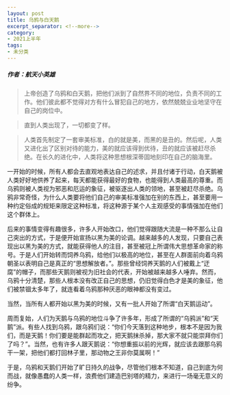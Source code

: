 ```yaml
---
layout: post
title: 乌鸦与白天鹅
excerpt_separator: <!--more-->
category: 
- 2021上半年
tags:
- 未分类
---
```


##### 作者：航天小英雄


> 上帝创造了乌鸦和白天鹅，把他们派到了自然界不同的地位，负责不同的工作。他们彼此都不觉得对方有什么冒犯自己的地方，依然兢兢业业地坚守在自己的岗位中。

> 直到人类出现了，一切都变了样。

> 人类首先制定了一套审美标准，白的就是美，而黑的是丑的。然后呢，人类又进化出了区别对待的能力，美的就应该得到优待，丑的就应该被赶尽杀绝。在长久的进化中，人类将这种思想根深蒂固地刻印在自己的脑海里。

一开始的时候，所有人都会去直观地表达自己的述求，并且付诸于行动，白天鹅被人类好好地供养了起来，每天都能获得最好的食物，也能得到人类最高的尊重。而乌鸦则被人类视为邪恶和厄运的象征，被驱逐出人类的领地，甚至被赶尽杀绝。乌鸦非常奇怪，为什么人类要将他们自己的审美标准强加在别的东西上，甚至要用一种约定俗成的规矩来限定这种标准，将这种源于某个人主观感受的事情强加在他们这个群体上。

后来的事情变得有趣很多，许多人开始改口，他们觉得跟随大流是一种不那么让自己突出的方式，于是便开始宣扬以黑为美的论调。越来越多的人发现，只要自己表现出以黑为美的方式，就能获得他人的注目，甚至被冠上所谓伟大思想革命家的称号。于是人们开始转而饲养乌鸦，给他们以极高的地位，甚至在人群面前向着乌鸦朝圣以表明自己是真正的“思想解放者。”。那些曾经饲养天鹅的人们被戴上“迂腐”的帽子，而那些天鹅则被视为旧社会的代表，开始被越来越多人唾弃。然而，乌鸦十分清楚，那些人根本没有改正自己的思想，仍旧觉得白色才是美的象征，他们被禁锢太多年了，就连看着乌鸦那种厌恶的眼神都没有变过。

当然，当所有人都开始以黑为美的时候，又有一批人开始了所谓“白天鹅运动”。

周而复始，人们为天鹅与乌鸦的地位斗争了许多年，形成了所谓的“乌鸦派”和“天鹅”派。有些人找到乌鸦，跟乌鸦们说：“你们今天落到这种地步，根本不是因为我们，而是天鹅！你们要是能群起而攻之，把天鹅抹杀掉，那大家不就只能崇拜你们了吗？”。当然，也有许多人跟天鹅说：“你想重振以前的光辉，就应该去跟那乌鸦干一架，把他们都打回林子里，那动物之王非你莫属啊！”

于是，乌鸦和天鹅们开始了旷日持久的战争，尽管他们根本不知道，自己到底为何而战，就像愚蠢的人类一样，浪费他们建造巴别塔的精力，来进行一场毫无意义的纷争。